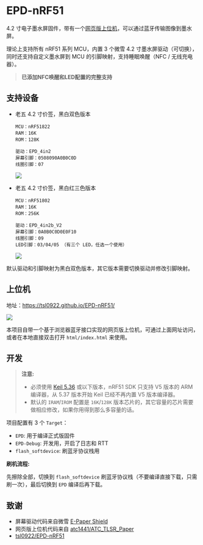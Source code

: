 # EPD-nRF51

4.2 寸电子墨水屏固件，带有一个[网页版上位机](https://tsl0922.github.io/EPD-nRF51/)，可以通过蓝牙传输图像到墨水屏。

理论上支持所有 nRF51 系列 MCU，内置 3 个微雪 4.2 寸墨水屏驱动（可切换），同时还支持自定义墨水屏到 MCU 的引脚映射，支持睡眠唤醒（NFC / 无线充电器）。

> **已添加NFC唤醒和LED配置的完整支持**

## 支持设备

- 老五 4.2 寸价签，黑白双色版本

  ```
  MCU：nRF51822
  RAM：16K
  ROM：128K

  驱动：EPD_4in2
  屏幕引脚：0508090A0B0C0D
  线圈引脚：07
  ```

  ![](html/images/1.jpg)
- 老五 4.2 寸价签，黑白红三色版本

  ```
  MCU：nRF51802
  RAM：16K
  ROM：256K

  驱动：EPD_4in2b_V2
  屏幕引脚：0A0B0C0D0E0F10
  线圈引脚：09
  LED引脚：03/04/05 （有三个 LED，任选一个使用）
  ```

  ![](html/images/2.jpg)

默认驱动和引脚映射为黑白双色版本，其它版本需要切换驱动并修改引脚映射。

## 上位机

地址：https://tsl0922.github.io/EPD-nRF51/

![](html/images/0.jpg)

本项目自带一个基于浏览器蓝牙接口实现的网页版上位机，可通过上面网址访问，或者在本地直接双击打开 `html/index.html` 来使用。

## 开发

> **注意:**
>
> - 必须使用 [Keil 5.36](https://img.anfulai.cn/bbs/96992/MDK536.EXE) 或以下版本，nRF51 SDK 只支持 V5 版本的 ARM 编译器，从 5.37 版本开始 Keil 已经不再内置 V5 版本编译器。
> - 默认的 `IRAM`/`IROM` 配置是 `16K`/`128K` 版本芯片的，其它容量的芯片需要做相应修改，如果你用得到那么多容量的话。

项目配置有 3 个 `Target`：

- `EPD`: 用于编译正式版固件
- `EPD-Debug`: 开发用，开启了日志和 RTT
- `flash_softdevice`: 刷蓝牙协议栈用

**刷机流程:**

先擦除全部，切换到 `flash_softdevice` 刷蓝牙协议栈（不要编译直接下载，只需刷一次），最后切换到 `EPD` 编译后再下载。

## 致谢

- 屏幕驱动代码来自微雪 [E-Paper Shield](https://www.waveshare.net/wiki/E-Paper_Shield)
- 网页版上位机代码来自 [atc1441/ATC_TLSR_Paper](https://github.com/atc1441/ATC_TLSR_Paper)
- [tsl0922/EPD-nRF51](https://github.com/tsl0922/EPD-nRF51)
